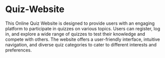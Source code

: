 # Quiz-Website

This Online Quiz Website is designed to provide users with an engaging platform to participate in quizzes on various topics. Users can register, log in, and explore a wide range of quizzes to test their knowledge and compete with others. The website offers a user-friendly interface, intuitive navigation, and diverse quiz categories to cater to different interests and preferences.
